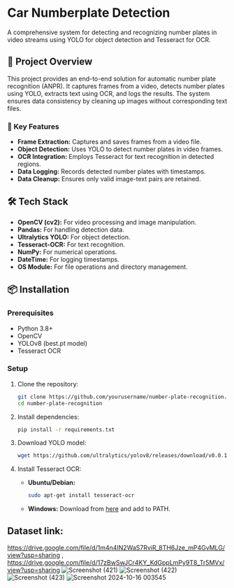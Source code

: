 # Car Numberplate Detection

A comprehensive system for detecting and recognizing number plates in video streams using YOLO for object detection and Tesseract for OCR.

## 🧠 Project Overview

This project provides an end-to-end solution for automatic number plate recognition (ANPR). It captures frames from a video, detects number plates using YOLO, extracts text using OCR, and logs the results. The system ensures data consistency by cleaning up images without corresponding text files.

### 🚀 Key Features

- **Frame Extraction:** Captures and saves frames from a video file.
- **Object Detection:** Uses YOLO to detect number plates in video frames.
- **OCR Integration:** Employs Tesseract for text recognition in detected regions.
- **Data Logging:** Records detected number plates with timestamps.
- **Data Cleanup:** Ensures only valid image-text pairs are retained.

## 🛠️ Tech Stack

- **OpenCV (cv2):** For video processing and image manipulation.
- **Pandas:** For handling detection data.
- **Ultralytics YOLO:** For object detection.
- **Tesseract-OCR:** For text recognition.
- **NumPy:** For numerical operations.
- **DateTime:** For logging timestamps.
- **OS Module:** For file operations and directory management.

## 📦 Installation

### Prerequisites

- Python 3.8+
- OpenCV
- YOLOv8 (best.pt model)
- Tesseract OCR

### Setup

1. Clone the repository:
   ```bash
   git clone https://github.com/yourusername/number-plate-recognition.git
   cd number-plate-recognition
   ```

2. Install dependencies:
   ```bash
   pip install -r requirements.txt
   ```

3. Download YOLO model:
   ```bash
   wget https://github.com/ultralytics/yolov8/releases/download/v0.0.1/best.pt
   ```

4. Install Tesseract OCR:
   - **Ubuntu/Debian:**
     ```bash
     sudo apt-get install tesseract-ocr
     ```
   - **Windows:**
     Download from [here](https://github.com/UB-Mannheim/tesseract/wiki) and add to PATH.


## Dataset link:  
https://drive.google.com/file/d/1m4n4IN2WaS7RviR_8TH6Jze_mP4GvMLG/view?usp=sharing , https://drive.google.com/file/d/17zBwSwJCr4KY_KdGppLmPy9T8_Tr5MVx/view?usp=sharing
![Screenshot (421)](https://github.com/user-attachments/assets/6ea7543d-4690-47c4-b19e-b638316b755e)
![Screenshot (422)](https://github.com/user-attachments/assets/8e6e92b4-bbe0-4d1b-a41a-820a6e85c9de)
![Screenshot (423)](https://github.com/user-attachments/assets/bcdf697d-863b-4cd2-8fb9-a9107caad90d)
![Screenshot 2024-10-16 003545](https://github.com/user-attachments/assets/e7134fb3-676c-4eb1-a53d-049a3dcb6dda)
